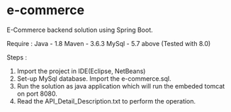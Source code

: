 # e-commerce
E-Commerce backend solution using Spring Boot.

Require : 
Java  - 1.8
Maven - 3.6.3
MySql - 5.7 above (Tested with 8.0)

Steps : 
1. Import the project in IDE(Eclipse, NetBeans)
2. Set-up MySql database. Import the e-commerce.sql.
3. Run the solution as java application which will run the embeded tomcat on port 8080.
4. Read the API_Detail_Description.txt to perform the operation.
